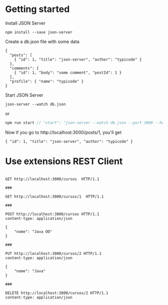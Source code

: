 # Getting started

Install JSON Server

```
npm install --save json-server
```

Create a db.json file with some data

```
{
  "posts": [
    { "id": 1, "title": "json-server", "author": "typicode" }
  ],
  "comments": [
    { "id": 1, "body": "some comment", "postId": 1 }
  ],
  "profile": { "name": "typicode" }
}
```

Start JSON Server

```
json-server --watch db.json
```
or

```javascript
npm run start // "start": "json-server --watch db.json --port 3000 --host 0.0.0.0"
```

Now if you go to http://localhost:3000/posts/1, you'll get

```
{ "id": 1, "title": "json-server", "author": "typicode" }
```

# Use extensions REST Client

```http

GET http://localhost:3000/cursos  HTTP/1.1

### 

GET http://localhost:3000/cursos/1  HTTP/1.1

### 

POST http://localhost:3000/cursos HTTP/1.1
content-type: application/json

{
    "nome": "Java OO"
}

###

PUT http://localhost:3000/cursos/2 HTTP/1.1
content-type: application/json

{
    "nome": "Java"
}

###

DELETE http://localhost:3000/cursos/2 HTTP/1.1
content-type: application/json

```